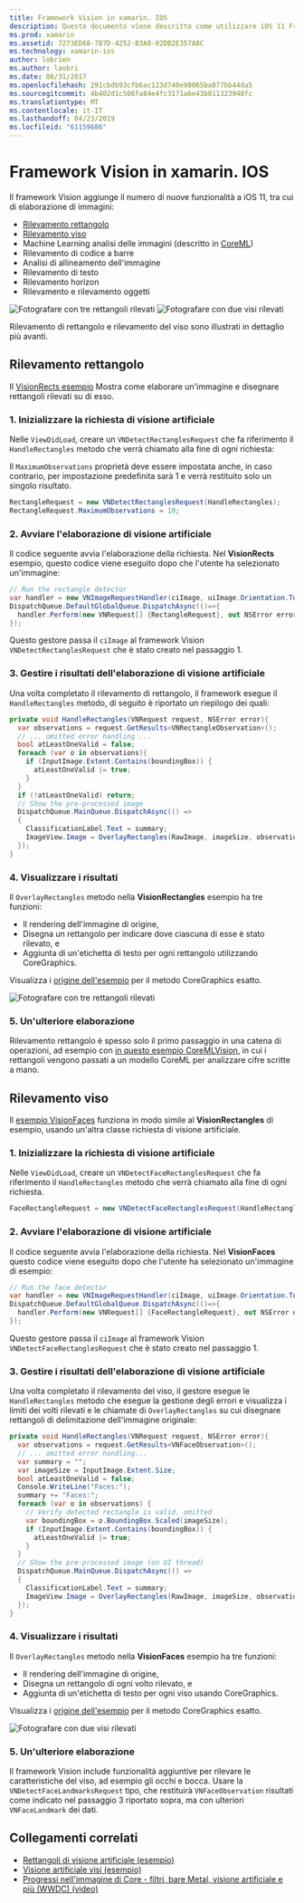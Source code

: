 ```yaml
---
title: Framework Vision in xamarin. IOS
description: Questo documento viene descritto come utilizzare iOS 11 Framework Vision in xamarin. IOS. In particolare, illustra il rilevamento di rettangolo e rilevamento viso.
ms.prod: xamarin
ms.assetid: 7273ED68-7B7D-4252-B3A0-02DB2E357A8C
ms.technology: xamarin-ios
author: lobrien
ms.author: laobri
ms.date: 08/31/2017
ms.openlocfilehash: 291cbdb93cfb6ac123d740e98065ba877bb44da5
ms.sourcegitcommit: 4b402d1c508fa84e4fc3171a6e43b811323948fc
ms.translationtype: MT
ms.contentlocale: it-IT
ms.lasthandoff: 04/23/2019
ms.locfileid: "61159686"
---
```

# <a name="vision-framework-in-xamarinios"></a>Framework Vision in xamarin. IOS

Il framework Vision aggiunge il numero di nuove funzionalità a iOS 11, tra cui di elaborazione di immagini:

- [Rilevamento rettangolo](#rectangles)
- [Rilevamento viso](#faces)
- Machine Learning analisi delle immagini (descritto in [CoreML](~/ios/platform/introduction-to-ios11/coreml.md))
- Rilevamento di codice a barre
- Analisi di allineamento dell'immagine
- Rilevamento di testo
- Rilevamento horizon
- Rilevamento e rilevamento oggetti

![Fotografare con tre rettangoli rilevati](vision-images/found-rectangles-tiny.png) ![Fotografare con due visi rilevati](vision-images/xamarin-home-faces-tiny.png)

Rilevamento di rettangolo e rilevamento del viso sono illustrati in dettaglio più avanti.

<a name="rectangles" />

## <a name="rectangle-detection"></a>Rilevamento rettangolo

Il [VisionRects esempio](https://developer.xamarin.com/samples/monotouch/ios11/VisionRectangles/) Mostra come elaborare un'immagine e disegnare rettangoli rilevati su di esso.

### <a name="1-initialize-the-vision-request"></a>1. Inizializzare la richiesta di visione artificiale

Nelle `ViewDidLoad`, creare un `VNDetectRectanglesRequest` che fa riferimento il `HandleRectangles` metodo che verrà chiamato alla fine di ogni richiesta:

Il `MaximumObservations` proprietà deve essere impostata anche, in caso contrario, per impostazione predefinita sarà 1 e verrà restituito solo un singolo risultato.

```csharp
RectangleRequest = new VNDetectRectanglesRequest(HandleRectangles);
RectangleRequest.MaximumObservations = 10;
```

### <a name="2-start-the-vision-processing"></a>2. Avviare l'elaborazione di visione artificiale

Il codice seguente avvia l'elaborazione della richiesta. Nel **VisionRects** esempio, questo codice viene eseguito dopo che l'utente ha selezionato un'immagine:

```csharp
// Run the rectangle detector
var handler = new VNImageRequestHandler(ciImage, uiImage.Orientation.ToCGImagePropertyOrientation(), new VNImageOptions());
DispatchQueue.DefaultGlobalQueue.DispatchAsync(()=>{
  handler.Perform(new VNRequest[] {RectangleRequest}, out NSError error);
});
```

Questo gestore passa il `ciImage` al framework Vision `VNDetectRectanglesRequest` che è stato creato nel passaggio 1.

### <a name="3-handle-the-results-of-vision-processing"></a>3. Gestire i risultati dell'elaborazione di visione artificiale

Una volta completato il rilevamento di rettangolo, il framework esegue il `HandleRectangles` metodo, di seguito è riportato un riepilogo dei quali:

```csharp
private void HandleRectangles(VNRequest request, NSError error){
  var observations = request.GetResults<VNRectangleObservation>();
  // ... omitted error handling ...
  bool atLeastOneValid = false;
  foreach (var o in observations){
    if (InputImage.Extent.Contains(boundingBox)) {
      atLeastOneValid |= true;
    }
  }
  if (!atLeastOneValid) return;
  // Show the pre-processed image
  DispatchQueue.MainQueue.DispatchAsync(() =>
  {
    ClassificationLabel.Text = summary;
    ImageView.Image = OverlayRectangles(RawImage, imageSize, observations);
  });
}
```

### <a name="4-display-the-results"></a>4. Visualizzare i risultati

Il `OverlayRectangles` metodo nella **VisionRectangles** esempio ha tre funzioni:

- Il rendering dell'immagine di origine,
- Disegna un rettangolo per indicare dove ciascuna di esse è stato rilevato, e
- Aggiunta di un'etichetta di testo per ogni rettangolo utilizzando CoreGraphics.

Visualizza i [origine dell'esempio](https://developer.xamarin.com/samples/monotouch/ios11/VisionRectangles/) per il metodo CoreGraphics esatto.

![Fotografare con tre rettangoli rilevati](vision-images/found-rectangles-phone-sml.png)

### <a name="5-further-processing"></a>5. Un'ulteriore elaborazione

Rilevamento rettangolo è spesso solo il primo passaggio in una catena di operazioni, ad esempio con [in questo esempio CoreMLVision](~/ios/platform/introduction-to-ios11/coreml.md#coremlvision), in cui i rettangoli vengono passati a un modello CoreML per analizzare cifre scritte a mano.


<a name="faces" />

## <a name="face-detection"></a>Rilevamento viso

Il [esempio VisionFaces](https://developer.xamarin.com/samples/monotouch/ios11/VisionFaces/) funziona in modo simile al **VisionRectangles** di esempio, usando un'altra classe richiesta di visione artificiale.

### <a name="1-initialize-the-vision-request"></a>1. Inizializzare la richiesta di visione artificiale

Nelle `ViewDidLoad`, creare un `VNDetectFaceRectanglesRequest` che fa riferimento il `HandleRectangles` metodo che verrà chiamato alla fine di ogni richiesta.

```csharp
FaceRectangleRequest = new VNDetectFaceRectanglesRequest(HandleRectangles);
```

### <a name="2-start-the-vision-processing"></a>2. Avviare l'elaborazione di visione artificiale

Il codice seguente avvia l'elaborazione della richiesta. Nel **VisionFaces** questo codice viene eseguito dopo che l'utente ha selezionato un'immagine di esempio:

```csharp
// Run the face detector
var handler = new VNImageRequestHandler(ciImage, uiImage.Orientation.ToCGImagePropertyOrientation(), new VNImageOptions());
DispatchQueue.DefaultGlobalQueue.DispatchAsync(()=>{
  handler.Perform(new VNRequest[] {FaceRectangleRequest}, out NSError error);
});
```

Questo gestore passa il `ciImage` al framework Vision `VNDetectFaceRectanglesRequest` che è stato creato nel passaggio 1.

### <a name="3-handle-the-results-of-vision-processing"></a>3. Gestire i risultati dell'elaborazione di visione artificiale

Una volta completato il rilevamento del viso, il gestore esegue le `HandleRectangles` metodo che esegue la gestione degli errori e visualizza i limiti dei volti rilevati e le chiamate di `OverlayRectangles` su cui disegnare rettangoli di delimitazione dell'immagine originale:

```csharp
private void HandleRectangles(VNRequest request, NSError error){
  var observations = request.GetResults<VNFaceObservation>();
  // ... omitted error handling...
  var summary = "";
  var imageSize = InputImage.Extent.Size;
  bool atLeastOneValid = false;
  Console.WriteLine("Faces:");
  summary += "Faces:";
  foreach (var o in observations) {
    // Verify detected rectangle is valid. omitted
    var boundingBox = o.BoundingBox.Scaled(imageSize);
    if (InputImage.Extent.Contains(boundingBox)) {
      atLeastOneValid |= true;
    }
  }
  // Show the pre-processed image (on UI thread)
  DispatchQueue.MainQueue.DispatchAsync(() =>
  {
    ClassificationLabel.Text = summary;
    ImageView.Image = OverlayRectangles(RawImage, imageSize, observations);
  });
}
```

### <a name="4-display-the-results"></a>4. Visualizzare i risultati

Il `OverlayRectangles` metodo nella **VisionFaces** esempio ha tre funzioni:

- Il rendering dell'immagine di origine,
- Disegna un rettangolo di ogni volto rilevato, e
- Aggiunta di un'etichetta di testo per ogni viso usando CoreGraphics.

Visualizza i [origine dell'esempio](https://developer.xamarin.com/samples/monotouch/ios11/VisionFaces/) per il metodo CoreGraphics esatto.

![Fotografare con due visi rilevati](vision-images/found-faces-phone-sml.png)

### <a name="5-further-processing"></a>5. Un'ulteriore elaborazione

Il framework Vision include funzionalità aggiuntive per rilevare le caratteristiche del viso, ad esempio gli occhi e bocca. Usare la `VNDetectFaceLandmarksRequest` tipo, che restituirà `VNFaceObservation` risultati come indicato nel passaggio 3 riportato sopra, ma con ulteriori `VNFaceLandmark` dei dati.


## <a name="related-links"></a>Collegamenti correlati

- [Rettangoli di visione artificiale (esempio)](https://developer.xamarin.com/samples/monotouch/ios11/VisionRectangles/)
- [Visione artificiale visi (esempio)](https://developer.xamarin.com/samples/monotouch/ios11/VisionFaces/)
- [Progressi nell'immagine di Core - filtri, bare Metal, visione artificiale e più (WWDC) (video)](https://developer.apple.com/videos/play/wwdc2017/510/)
